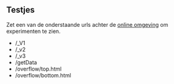 Testjes
- 
Zet een van de onderstaande urls achter de [online omgeving](https://joanneonis.github.io/eyecatcher/) 
 om experimenten te zien.

- /_V1
- /_v2
- /_v3
- /getData
- /overflow/top.html
- /overflow/bottom.html


